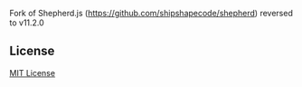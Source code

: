 
Fork of Shepherd.js (https://github.com/shipshapecode/shepherd) reversed to v11.2.0


License
----------------------------------------------------------
[MIT License](LICENSE)


